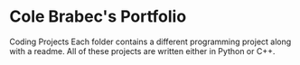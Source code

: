 # Cole Brabec's Portfolio
Coding Projects
Each folder contains a different programming project along with a readme. All of these projects are written either in Python or C++.
